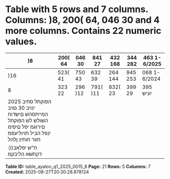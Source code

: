 # Table with 5 rows and 7 columns. Columns: )8, 200( 64, 046 30 and 4 more columns. Contains 22 numeric values.

| )8 | 200( 64 | 046 30 | 841 27 | 432 168 | 344 282 | 463 1-6/2025 |
|---|---|---|---|---|---|---|
| )16 | 523( 41 | 750 43 | 632 39 | 264 144 | 945 253 | 068 1-6/2024 |
| 8 | 323 22 | 296 )12 | 791( )11 | 832( 23 | 399 29 | 395 יוניש |
| הפוקתל סחיב 2025 ינויב 30 םויב המייתסהש םישדוח השולש לש הפוקתל םירזגמ יפל םיסימ ינפל הביל תויוליעפמ חוור חותינ ןלהל |  |  |  |  |  |  |
| :)ח"ש יפלאב( דקתשא הליבקמ |  |  |  |  |  |  |

**Table ID:** table_ayalon_q1_2025_0015_8
**Page:** 21
**Rows:** 5
**Columns:** 7
**Created:** 2025-08-27T20:30:28.878124
